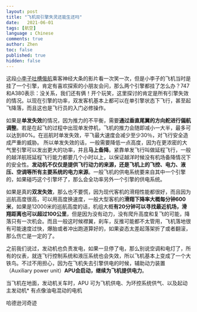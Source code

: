 ```yaml
---
layout: post
title: "飞机双引擎失灵还能生还吗"
date:   2021-06-01
tags: [航空]
language : Chinese
comments: true
author: Zhen
toc: false
published: true
hidden: false
---
```

这段[小李子吐槽俄航](https://youtu.be/oR7rhzdKX9M)乘客神经大条的影片看一次笑一次，但是小李子的飞机当时是挂了一个引擎，肯定有喜欢探索的小朋友会问，那么两个引擎都挂了怎么办？747和A380表示：没关系，我们还有俩！开个玩笑，这里探讨的肯定是所有引擎失效的情况。以现在引擎的功率，双发客机基本上都可以在单引擎状态下飞行，甚至起飞降落，而且这也是飞行员的入门必修操作。

如果是**单发失效**的情况，因为推力的不平衡，需要**通过垂直尾翼的方向舵进行偏航调整**。若是在起飞的过程中出现单发停机，飞机的推力会随即减小一大半，最多可以达到80%。在巡航时单发失效，平飞最大速度会减少至少30％，对飞行安全造成严重的威胁。 所以单发失效的话，一般需要降低一点高度，因为在更浓密的大气里引擎可以发出更大的功率，并且**马上备降**。紧靠单发飞行叫做延程飞行，一般的越洋航班延程飞行能力都要几个小时以上，以保证越洋时候没有机场备降情况下的安全性。**发动机不仅仅是提供飞行动力的来源，还是飞机上的飞控、电力、液压、空调等所有主要系统的电力来源**。一般飞机的供电系统要来自其中一个引擎的，如果碰巧这个引擎坏了，那么会全功率另外一个引擎的供电系统。

如果是真的**双发失效**，那么也不要慌，因为现代客机的滑翔性能都很好，而且因为巡航高度很高，可以用高度换速度，一般大型客机的**滑翔下降率大概每分钟600米**，如果是12000米的巡航高度的话，机组大概**有20分钟可以寻找最近机场，滑翔距离也可以超过100公里**，但是因为没有动力，没有爬升高度和复飞的可能，降落只有一次机会。而且一般这时候襟翼，刹车，反推可能都不太管用，飞机落地很有可能速度过快，爆胎或者冲出跑道算好的，如果姿态太差起落架折了或者翻滚，那么伤亡是一定的了。

之前我们说过，发动机也负责发电，如果一旦停了电，那么别说空调和电灯了，所有的仪表，就连飞行控制系统和液压系统也会失效，所以飞机基本上变成了一个大铁鸟。不过不用担心，因为在飞机失去引擎供电的时候，辅助动力装置（Auxiliary power unit）**APU会启动，继续为飞机提供电力**。

当飞机在地面，发动机关车时，APU 可为飞机供电、为环控系统供气、以及起动主发动机*
有点像油电混动的电机

哈德逊河奇迹

<!--stackedit_data:
eyJoaXN0b3J5IjpbMjAwNzQ3MTY0NywxNzkxNTk5OCw1ODU4Mz
M0MDgsLTEzMjY0MzEyNTcsMTkxNTgyMDAxMSw2MTU5ODc2NTIs
NjA0MjE2Mjc3LC0xNjc5OTc0OTQxXX0=
-->